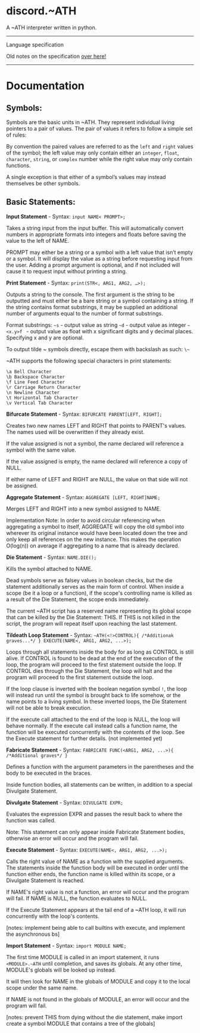 # discord.~ATH

A ~ATH interpreter written in python.

________________

Language specification


Old notes on the specification [over here!](https://docs.google.com/document/d/1G6urfNKDhPaQ1iEr9h0o7KPr6gEX80VzdnM1nMBINcY/edit)


________________

# Documentation

## Symbols:


Symbols are the basic units in ~ATH. They represent individual living pointers to a pair of values. The pair of values it refers to follow a simple set of rules: 


By convention the paired values are referred to as the `left` and `right` values of the symbol; the left value may only contain either an `integer`, `float`, `character`, `string`, or `complex` number while the right value may only contain functions.


A single exception is that either of a symbol’s values may instead themselves be other symbols.

## Basic Statements:

**Input Statement** - Syntax: `input NAME< PROMPT>;`


Takes a string input from the input buffer. This will automatically convert numbers in appropriate formats into integers and floats before saving the value to the left of NAME.


PROMPT may either be a string or a symbol with a left value that isn’t empty or a symbol. It will display the value as a string before requesting input from the user. Adding a prompt argument is optional, and if not included will cause it to request input without printing a string.


**Print Statement** - Syntax: `print(STR<, ARG1, ARG2, …>);`


Outputs a string to the console. The first argument is the string to be outputted and must either be a bare string or a symbol containing a string. If the string contains format substrings, it may be supplied an additional number of arguments equal to the number of format substrings.


Format substrings:
`~s` - output value as string
`~d` - output value as integer
`~<x.y>f ` - output value as float with x significant digits and y decimal places. Specifying x and y are optional.


To output tilde ~ symbols directly, escape them with backslash as such: `\~`


~ATH supports the following special characters in print statements:

```
\a Bell Character
\b Backspace Character
\f Line Feed Character
\r Carriage Return Character
\n Newline Character
\t Horizontal Tab Character
\v Vertical Tab Character
```


**Bifurcate Statement** - Syntax: `BIFURCATE PARENT[LEFT, RIGHT];`


Creates two new names LEFT and RIGHT that points to PARENT's values. The names used will be overwritten if they already exist.


If the value assigned is not a symbol, the name declared will reference a symbol with the same value.


If the value assigned is empty, the name declared will reference a copy of NULL.


If either name of LEFT and RIGHT are NULL, the value on that side will not be assigned.


**Aggregate Statement** - Syntax: `AGGREGATE [LEFT, RIGHT]NAME;`


Merges LEFT and RIGHT into a new symbol assigned to NAME. 


Implementation Note:
In order to avoid circular referencing when aggregating a symbol to itself, AGGREGATE will copy the old symbol into wherever its original instance would have been located down the tree and only keep all references on the new instance. This makes the operation O(log(n)) on average if aggregating to a name that is already declared.


**Die Statement** - Syntax: `NAME.DIE();`


Kills the symbol attached to NAME.


Dead symbols serve as falsey values in boolean checks, but the die statement additionally serves as the main form of control. When inside a scope (be it a loop or a function), if the scope's controlling name is killed as a result of the Die Statement, the scope ends immediately.


The current ~ATH script has a reserved name representing its global scope that can be killed by the Die Statement: THIS. If THIS is not killed in the script, the program will repeat itself upon reaching the last statement.


**Tildeath Loop Statement** - Syntax: `~ATH(<!>CONTROL){ /*Additionak graves...*/ } EXECUTE(NAME<, ARG1, ARG2, ...>);`


Loops through all statements inside the body for as long as CONTROL is still alive. If CONTROL is found to be dead at the end of the execution of the loop, the program will proceed to the first statement outside the loop. If CONTROL dies through the Die Statement, the loop will halt and the program will proceed to the first statement outside the loop.


If the loop clause is inverted with the boolean negation symbol `!`, the loop will instead run until the symbol is brought back to life somehow, or the name points to a living symbol. In these inverted loops, the Die Statement will not be able to break execution.


If the execute call attached to the end of the loop is NULL, the loop will behave normally. If the execute call instead calls a function name, the function will be executed concurrently with the contents of the loop. See the Execute statement for further details. (not implemented yet)


**Fabricate Statement** - Syntax: `FABRICATE FUNC(<ARG1, ARG2, ...>){ /*Additional graves*/ }`


Defines a function with the argument parameters in the parentheses and the body to be executed in the braces.


Inside function bodies, all statements can be written, in addition to a special Divulgate Statement.


**Divulgate Statement** - Syntax: `DIVULGATE EXPR;`


Evaluates the expression EXPR and passes the result back to where the function was called.


Note: This statement can only appear inside Fabricate Statement bodies, otherwise an error will occur and the program will fail.


**Execute Statement** - Syntax: `EXECUTE(NAME<, ARG1, ARG2, ...>);`


Calls the right value of NAME as a function with the supplied arguments. The statements inside the function body will be executed in order until the function either ends, the function name is killed within its scope, or a Divulgate Statement is reached.


If NAME's right value is not a function, an error will occur and the program will fail. If NAME is NULL, the function evaluates to NULL.


If the Execute Statement appears at the tail end of a ~ATH loop, it will run concurrently with the loop's contents.

[notes: implement being able to call builtins with execute, and implement the asynchronous bs]


**Import Statement** - Syntax: `import MODULE NAME;`


The first time MODULE is called in an import statement, it runs `<MODULE>.~ATH` until completion, and saves its globals. At any other time, MODULE's globals will be looked up instead.


It will then look for NAME in the globals of MODULE and copy it to the local scope under the same name.


If NAME is not found in the globals of MODULE, an error will occur and the program will fail.

[notes: prevent THIS from dying without the die statement, make import create a symbol MODULE that contains a tree of the globals]

